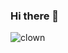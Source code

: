 ### Hi there 👋

<!--
**getajobyoubum/getajobyoubum** is a ✨ _special_ ✨ repository because its `README.md` (this file) appears on your GitHub profile.

Here are some ideas to get you started:

- 🔭 I’m currently working on ... nothing :(
- 🌱 I’m currently learning ... how to juggle (like a clown)
- 👯 I’m looking to collaborate on ... everything!
- 🤔 I’m looking for help with ... everything
- 💬 Ask me about ... being a lazy coder
- 📫 How to reach me: ... uhhhhh
- 😄 Pronouns: she/her
- ⚡ Fun fact: I struggled to code "Hello World!"
-->
![clown](https://github.com/getajobyoubum/getajobyoubum/assets/100882037/1dbdea58-840d-4201-80a6-326b8e9b2a9f)
